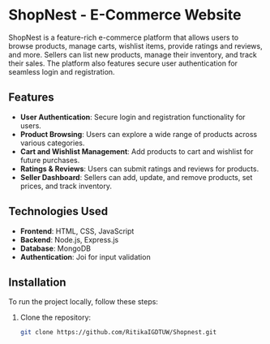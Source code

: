# ShopNest - E-Commerce Website

ShopNest is a feature-rich e-commerce platform that allows users to browse products, manage carts, wishlist items, provide ratings and reviews, and more. Sellers can list new products, manage their inventory, and track their sales. The platform also features secure user authentication for seamless login and registration.

## Features
- **User Authentication**: Secure login and registration functionality for users.
- **Product Browsing**: Users can explore a wide range of products across various categories.
- **Cart and Wishlist Management**: Add products to cart and wishlist for future purchases.
- **Ratings & Reviews**: Users can submit ratings and reviews for products.
- **Seller Dashboard**: Sellers can add, update, and remove products, set prices, and track inventory.
  
## Technologies Used
- **Frontend**: HTML, CSS, JavaScript
- **Backend**: Node.js, Express.js
- **Database**: MongoDB
- **Authentication**: Joi for input validation

## Installation

To run the project locally, follow these steps:

1. Clone the repository:
   ```bash
   git clone https://github.com/RitikaIGDTUW/Shopnest.git
